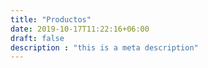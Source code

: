 ```yaml
---
title: "Productos"
date: 2019-10-17T11:22:16+06:00
draft: false
description : "this is a meta description"
---
```

